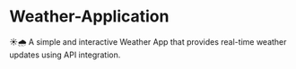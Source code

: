 # Weather-Application
☀️🌧️ A simple and interactive Weather App that provides real-time weather updates using API integration.
